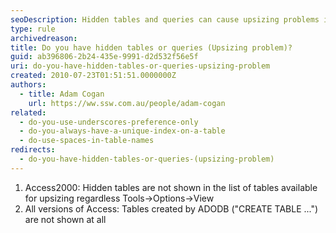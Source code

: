 ```yaml
---
seoDescription: Hidden tables and queries can cause upsizing problems in Access, even if they're not visible.
type: rule
archivedreason:
title: Do you have hidden tables or queries (Upsizing problem)?
guid: ab396806-2b24-435e-9991-d2d532f56e5f
uri: do-you-have-hidden-tables-or-queries-upsizing-problem
created: 2010-07-23T01:51:51.0000000Z
authors:
  - title: Adam Cogan
    url: https://ww.ssw.com.au/people/adam-cogan
related:
  - do-you-use-underscores-preference-only
  - do-you-always-have-a-unique-index-on-a-table
  - do-use-spaces-in-table-names
redirects:
  - do-you-have-hidden-tables-or-queries-(upsizing-problem)
---
```


1. Access2000: Hidden tables are not shown in the list of tables available for upsizing regardless Tools-&gt;Options-&gt;View
2. All versions of Access: Tables created by ADODB ("CREATE TABLE ...") are not shown at all

<!--endintro-->
